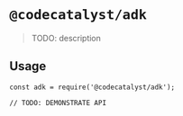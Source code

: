 # `@codecatalyst/adk`

> TODO: description

## Usage

```
const adk = require('@codecatalyst/adk');

// TODO: DEMONSTRATE API
```

